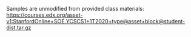 Samples are unmodified from provided class materials: https://courses.edx.org/asset-v1:StanfordOnline+SOE.YCSCS1+1T2020+type@asset+block@student-dist.tar.gz